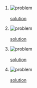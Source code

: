1. ![problem]()
</br></br>
[solution]()


2. ![problem]()
</br></br>
[solution]()

3. ![problem]()
</br></br>
[solution]()

4. ![problem]()
</br></br>
[solution]()
